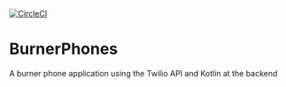 [![CircleCI](https://circleci.com/gh/mplacona/BurnerPhones.svg?style=shield&circle-token=21040b31849ddad03c2fd9d31cade715a72fc1db)](https://circleci.com/gh/mplacona/BurnerPhones)

# BurnerPhones
A burner phone application using the Twilio API and Kotlin at the backend
